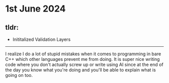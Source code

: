 # 1st June 2024

## tldr:
 - Inititalized Validation Layers
---


I realize I do a lot of stupid mistakes when it comes to programming in bare C++ which other languages prevent me from doing.
It is super nice writing code where you don't actually screw up or write using AI since at the end of the day you know what you're doing
and you'll be able to explain what is going on too.
